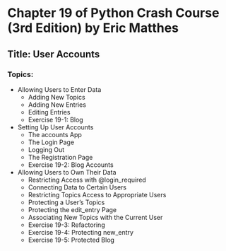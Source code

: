 # Chapter 19 of Python Crash Course (3rd Edition) by Eric Matthes  

## Title: User Accounts  

### Topics:  
* Allowing Users to Enter Data  
  - Adding New Topics  
  - Adding New Entries  
  - Editing Entries  
  - Exercise 19-1: Blog  
* Setting Up User Accounts  
  - The accounts App  
  - The Login Page  
  - Logging Out  
  - The Registration Page  
  - Exercise 19-2: Blog Accounts  
* Allowing Users to Own Their Data  
  - Restricting Access with @login_required  
  - Connecting Data to Certain Users  
  - Restricting Topics Access to Appropriate Users  
  - Protecting a User’s Topics  
  - Protecting the edit_entry Page  
  - Associating New Topics with the Current User  
  - Exercise 19-3: Refactoring  
  - Exercise 19-4: Protecting new_entry  
  - Exercise 19-5: Protected Blog  